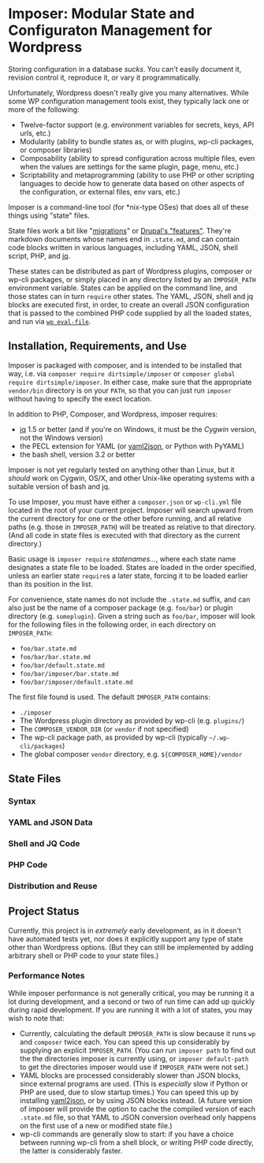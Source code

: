 # Imposer: Modular State and Configuraton Management for Wordpress

Storing configuration in a database *sucks*.  You can't easily document it, revision control it, reproduce it, or vary it programmatically.

Unfortunately, Wordpress doesn't really give you many alternatives.  While some WP configuration management tools exist, they typically lack one or more of the following:

* Twelve-factor support (e.g. environment variables for secrets, keys, API urls, etc.)
* Modularity (ability to bundle states as, or with plugins, wp-cli packages, or composer libraries)
* Composability (ability to spread configuration across multiple files, even when the values are settings for the same plugin, page, menu, etc.)
* Scriptability and metaprogramming (ability to use PHP or other scripting languages to decide how to generate data based on other aspects of the configuration, or external files, env vars, etc.)

Imposer is a command-line tool (for \*nix-type OSes) that does all of these things using "state" files.

State files work a bit like "[migrations](https://en.wikipedia.org/wiki/Schema_migration)" or [Drupal's "features"](https://www.drupal.org/project/features).  They're markdown documents whose names end in `.state.md`, and can contain code blocks written in various languages, including YAML, JSON, shell script, PHP, and [jq](http://stedolan.github.io/jq/).

These states can be distributed as part of Wordpress plugins, composer or wp-cli packages, or simply placed in any directory listed by an `IMPOSER_PATH` environment variable.  States can be applied on the command line, and those states can in turn `require` other states.  The YAML, JSON, shell and jq blocks are executed first, in order, to create an overall JSON configuration that is passed to the combined PHP code supplied by all the loaded states, and run via [`wp eval-file`](https://developer.wordpress.org/cli/commands/eval-file/).

## Installation, Requirements, and Use

Imposer is packaged with composer, and is intended to be installed that way, i.e. via `composer require dirtsimple/imposer` or `composer global require dirtsimple/imposer`.  In either case, make sure that the appropriate `vendor/bin` directory is on your `PATH`, so that you can just run `imposer` without having to specify the exect location.

In addition to PHP, Composer, and Wordpress, imposer requires:

* [jq](http://stedolan.github.io/jq/) 1.5 or better (and if you're on Windows, it must be the *Cygwin* version, not the Windows version)
* the PECL extension for YAML (or [yaml2json](https://github.com/bronze1man/yaml2json), or Python with PyYAML)
* the bash shell, version 3.2 or better

Imposer is not yet regularly tested on anything other than Linux, but it *should* work on Cygwin, OS/X, and other Unix-like operating systems with a suitable version of bash and jq.

To use Imposer, you must have either a `composer.json` or `wp-cli.yml` file located in the root of your current project.  Imposer will search upward from the current directory for one or the other before running, and all relative paths (e.g. those in `IMPOSER_PATH`) will be treated as relative to that directory.  (And all code in state files is executed with that directory as the current directory.)

Basic usage is `imposer require` *statenames...*, where each state name designates a state file to be loaded.  States are loaded in the order specified, unless an earlier state `require`s a later state, forcing it to be loaded earlier than its position in the list.

For convenience, state names do not include the `.state.md` suffix, and can also just be the name of a composer package (e.g. `foo/bar`) or plugin directory (e.g. `someplugin`).  Given a string such as `foo/bar`, imposer will look for the following files in the following order, in each directory on `IMPOSER_PATH`:

* `foo/bar.state.md`
* `foo/bar/bar.state.md`
* `foo/bar/default.state.md`
* `foo/bar/imposer/bar.state.md`
* `foo/bar/imposer/default.state.md`

The first file found is used.  The default `IMPOSER_PATH` contains:

* `./imposer`
* The Wordpress plugin directory as provided by  wp-cli (e.g. `plugins/`)
* The `COMPOSER_VENDOR_DIR` (or `vendor` if not specified)
* The wp-cli package path, as provided by wp-cli (typically `~/.wp-cli/packages`)
* The global composer `vendor` directory, e.g. `${COMPOSER_HOME}/vendor`


## State Files

### Syntax

### YAML and JSON Data

### Shell and JQ Code

### PHP Code

### Distribution and Reuse

## Project Status

Currently, this project is in *extremely* early development, as in it doesn't have automated tests yet, nor does it explicitly support any type of state other than Wordpress options.  (But they can still be implemented by adding arbitrary shell or PHP code to your state files.)

### Performance Notes

While imposer performance is not generally critical, you may be running it a lot during development, and a second or two of run time can add up quickly during rapid development.  If you are running it with a lot of states, you may wish to note that:

* Currently, calculating the default `IMPOSER_PATH` is slow because it runs `wp` and `composer` twice each.  You can speed this up considerably by supplying an explicit `IMPOSER_PATH`.  (You can run `imposer path` to find out the the directories imposer is currently using, or `imposer default-path` to get the directories imposer would use if `IMPOSER_PATH` were not set.)
* YAML blocks are processed considerably slower than JSON blocks, since external programs are used.  (This is *especially* slow if Python or PHP are used, due to slow startup times.)  You can speed this up by installing  [yaml2json](https://github.com/bronze1man/yaml2json), or by using JSON blocks instead.  (A future version of imposer will provide the option to cache the compiled version of each `.state.md` file, so that YAML to JSON conversion overhead only happens on the first use of a new or modified state file.)
* wp-cli commands are generally slow to start: if you have a choice between running wp-cli from a shell block, or writing PHP code directly, the latter is considerably faster.

